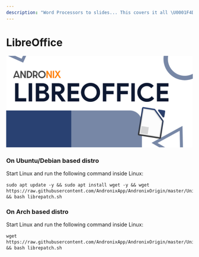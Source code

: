 ```yaml
---
description: "Word Processors to slides... This covers it all \U0001F4DA"
---
```


# LibreOffice

![](../.gitbook/assets/libre_banner.png)

### On Ubuntu/Debian based distro

Start Linux and run the following command inside Linux:

```text
sudo apt update -y && sudo apt install wget -y && wget https://raw.githubusercontent.com/AndronixApp/AndronixOrigin/master/Uninstall/librepatch.sh && bash librepatch.sh
```

### On Arch based distro

Start Linux and run the following command inside Linux:

```text
wget https://raw.githubusercontent.com/AndronixApp/AndronixOrigin/master/Uninstall/librepatch_arch.sh && bash librepatch.sh
```

